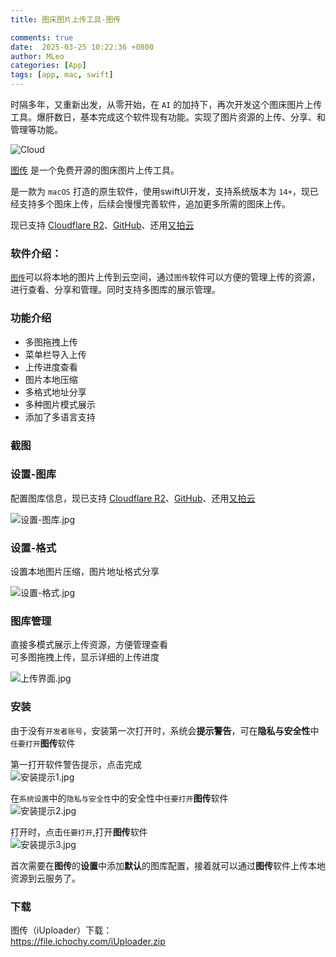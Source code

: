 ```yaml
---
title: 图床图片上传工具-图传

comments: true
date:  2025-03-25 10:22:36 +0800
author: MLeo
categories: [App] 
tags: [app, mac, swift]
---
```


时隔多年，又重新出发，从零开始，在 `AI` 的加持下，再次开发这个图床图片上传工具。爆肝数日，基本完成这个软件现有功能。实现了图片资源的上传、分享、和管理等功能。


![Cloud](https://images.ichochy.com/Cloud.png)

[图传](https://file.ichochy.com/iUploader.zip) 是一个免费开源的图床图片上传工具。

是一款为 `macOS` 打造的原生软件，使用swiftUI开发，支持系统版本为 `14+`，现已经支持多个图床上传，后续会慢慢完善软件，追加更多所需的图床上传。

现已支持 [Cloudflare R2](https://cloudflare.com)、[GitHub](https://github.com)、还用[又拍云](https://www.upyun.com/league)


### 软件介绍：  
[`图传`](https://file.ichochy.com/iUploader.zip)可以将本地的图片上传到云空间，通过`图传`软件可以方便的管理上传的资源，进行查看、分享和管理。同时支持多图库的展示管理。  


### 功能介绍  
* 多图拖拽上传
* 菜单栏导入上传
* 上传进度查看
* 图片本地压缩
* 多格式地址分享
* 多种图片模式展示
* 添加了多语言支持


### 截图  
### 设置-图库
配置图库信息，现已支持 [Cloudflare R2](https://cloudflare.com)、[GitHub](https://github.com)、还用[又拍云](https://www.upyun.com/league)

![设置-图库.jpg](https://image.ichochy.com/iUploader/设置-图库.jpg) 

### 设置-格式
设置本地图片压缩，图片地址格式分享  

![设置-格式.jpg](https://image.ichochy.com/iUploader/设置-格式.jpg)

### 图库管理
直接多模式展示上传资源，方便管理查看  
可多图拖拽上传，显示详细的上传进度  

![上传界面.jpg](https://image.ichochy.com/iUploader/上传界面.jpg)


### 安装
由于没有`开发者账号`，安装第一次打开时，系统会**提示警告**，可在**隐私与安全性**中`任要打开`**图传**软件

第一打开软件警告提示，点击完成   
![安装提示1.jpg](https://image.ichochy.com/iUploader/安装提示1.jpg)

在`系统设置`中的`隐私与安全性`中的安全性中`任要打开`**图传**软件  
![安装提示2.jpg](https://image.ichochy.com/iUploader/安装提示2.jpg)

打开时，点击`任要打开`,打开**图传**软件   
![安装提示3.jpg](https://image.ichochy.com/iUploader/安装提示3.jpg)

首次需要在**图传**的**设置**中添加**默认**的图库配置，接着就可以通过**图传**软件上传本地资源到云服务了。

### 下载  
图传（iUploader）下载：  
https://file.ichochy.com/iUploader.zip
